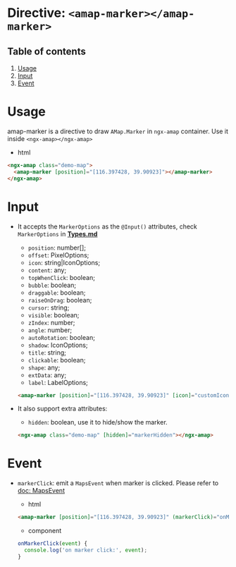 # Directive: `<amap-marker></amap-marker>`

## Table of contents 
1. [Usage](#usage)
2. [Input](#input)
3. [Event](#event)

# Usage
amap-marker is a directive to draw `AMap.Marker` in `ngx-amap` container. Use it inside `<ngx-amap></ngx-amap>`

  + html
  ```html
  <ngx-amap class="demo-map">
    <amap-marker [position]="[116.397428, 39.90923]"></amap-marker>
  </ngx-amap>
  ```

# Input
+ It accepts the `MarkerOptions` as the `@Input()` attributes, check `MarkerOptions` in [**Types.md**](https://github.com/xieziyu/ngx-amap/blob/master/docs/Types.md)
  + `position`: number[];
  + `offset`: PixelOptions;
  + `icon`: string|IconOptions;
  + `content`: any;
  + `topWhenClick`: boolean;
  + `bubble`: boolean;
  + `draggable`: boolean;
  + `raiseOnDrag`: boolean;
  + `cursor`: string;
  + `visible`: boolean;
  + `zIndex`: number;
  + `angle`: number;
  + `autoRotation`: boolean;
  + `shadow`: IconOptions;
  + `title`: string;
  + `clickable`: boolean;
  + `shape`: any;
  + `extData`: any;
  + `label`: LabelOptions;
  ```html
  <amap-marker [position]="[116.397428, 39.90923]" [icon]="customIcon" [label]="customLabel"></amap-marker>
  ```

+ It also support extra attributes:
  + `hidden`: boolean, use it to hide/show the marker.
  ```html
  <ngx-amap class="demo-map" [hidden]="markerHidden"></ngx-amap>
  ```

# Event
+ `markerClick`: emit a `MapsEvent` when marker is clicked. Please refer to [doc: MapsEvent](http://lbs.amap.com/api/javascript-api/reference/event)

  + html
  ```html
  <amap-marker [position]="[116.397428, 39.90923]" (markerClick)="onMarkerClick($event)"></amap-marker>
  ```

  + component
  ```typescript
  onMarkerClick(event) {
    console.log('on marker click:', event);
  }
  ```